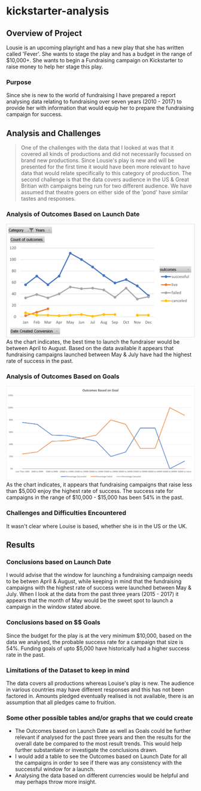 # kickstarter-analysis
## Overview of Project
Lousie is an upcoming playright and has a new play that she has written called 'Fever'. She wants to stage the play and has a budget in the range of $10,000+. She wants to begin a Fundraising campaign on Kickstarter to raise money to help her stage this play.
### Purpose
Since she is new to the world of fundraising I have prepared a report analysing data relating to fundraising over seven years (2010 - 2017) to provide her with information that would equip her to prepare the fundraising campaign for success. 
## Analysis and Challenges
>One of the challenges with the data that I looked at was that it covered all kinds of productions and did not necessarily focussed on brand new productions. Since Lousie's play is new and will be presented for the first time it would have been more relevant to have data that would relate specifically to this category of production.
>The second challenge is that the data covers audience in the US & Great Britian with campaigns being run for two different audience. We have assumed that theatre goers on either side of the 'pond' have similar tastes and responses.
### Analysis of Outcomes Based on Launch Date
![Chart of Outcomes based on Launch Date](https://github.com/lallben/kickstarter-analysis/blob/main/Theater_Outcomes_vs_Launch.png)
As the chart indicates, the best time to launch the fundraiser would be between April to August. Based on the data available it appears that fundraising campaigns launched between May & July have had the highest rate of success in the past.
### Analysis of Outcomes Based on Goals
![Chart of Outcomes based on Launch Date](https://github.com/lallben/kickstarter-analysis/blob/main/Outcomes_vs_Goals.png)
As the chart indicates, it appears that fundraising campaigns that raise less than $5,000 enjoy the highest rate of success. The success rate for campaigns in the range of $10,000 - $15,000 has been 54% in the past.
### Challenges and Difficulties Encountered
It wasn't clear where Louise is based, whether she is in the US or the UK.  
## Results
### Conclusions based on Launch Date
I would advise that the window for launching a fundraising campaign needs to be betwen April & August, while keeping in mind that the fundraising campaigns with the highest rate of success were launched between May & July.
When I look at the data from the past three years (2015 - 2017) it appears that the month of May would be the sweet spot to launch a campaign in the window stated above.
### Conclusions based on $$ Goals
Since the budget for the play is at the very minimum $10,000, based on the data we analysed, the probable success rate for a campaign that size is 54%. Funding goals of upto $5,000 have historically had a higher success rate in the past.
### Limitations of the Dataset to keep in mind
The data covers all productions whereas Louise's play is new.
The audience in various countries may have different responses and this has not been factored in.
Amounts pledged eventually realised is not available, there is an assumption that all pledges came to fruition.
### Some other possible tables and/or graphs that we could create
- The Outcomes based on Launch Date as well as Goals could be further relevant if analysed for the past three years and then the results for the overall date be compared to the most result trends. This would help further substantiate or investigate the conclusions drawn.
- I would add a table to see the Outcomes based on Launch Date for all the campaigns in order to see if there was any consistency with the successful window for a launch.
- Analysing the data based on different currencies would be helpful and may perhaps throw more insight.
